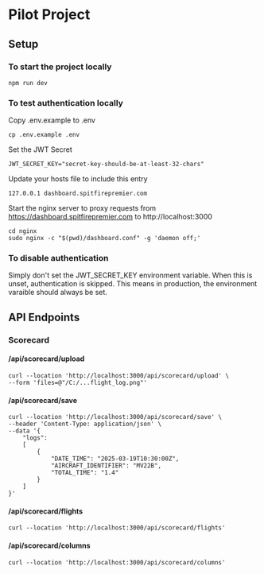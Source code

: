 # Pilot Project

## Setup

### To start the project locally
```
npm run dev
```

### To test authentication locally
Copy .env.example to .env
```
cp .env.example .env
```

Set the JWT Secret
```
JWT_SECRET_KEY="secret-key-should-be-at-least-32-chars"
```

Update your hosts file to include this entry
```
127.0.0.1 dashboard.spitfirepremier.com
```

Start the nginx server to proxy requests from https://dashboard.spitfirepremier.com to http://localhost:3000
```
cd nginx
sudo nginx -c "$(pwd)/dashboard.conf" -g 'daemon off;'
```

### To disable authentication
Simply don't set the JWT_SECRET_KEY environment variable. When this is unset, authentication is skipped.
This means in production, the environment varaible should always be set.

## API Endpoints

### Scorecard

#### /api/scorecard/upload

```
curl --location 'http://localhost:3000/api/scorecard/upload' \
--form 'files=@"/C:/...flight_log.png"'
```

#### /api/scorecard/save

```
curl --location 'http://localhost:3000/api/scorecard/save' \
--header 'Content-Type: application/json' \
--data '{
    "logs":
    [
        {
            "DATE_TIME": "2025-03-19T10:30:00Z",
            "AIRCRAFT_IDENTIFIER": "MV22B",
            "TOTAL_TIME": "1.4"
        }
    ]
}'
```

#### /api/scorecard/flights

```
curl --location 'http://localhost:3000/api/scorecard/flights'
```

#### /api/scorecard/columns

```
curl --location 'http://localhost:3000/api/scorecard/columns'
```